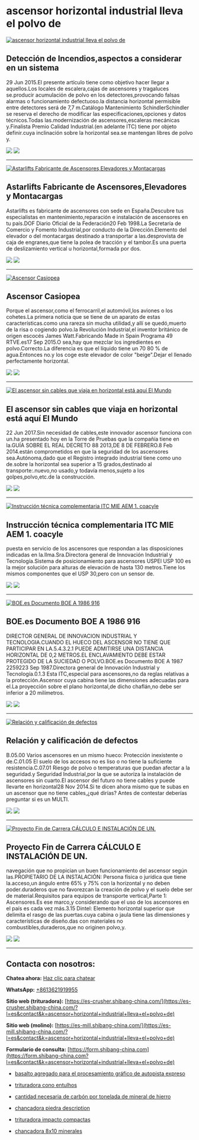 # ascensor horizontal industrial lleva el polvo de

<a href="https://swt.shibang-china.com/?l=es&img&k=ascensor+horizontal+industrial+lleva+el+polvo+de" target="_blank">![ascensor horizontal industrial lleva el polvo de](http://static.shibang-china.com/all-800x300/970.jpg)</a>

## Detección de Incendios,aspectos a considerar en un sistema
29 Jun 2015.El presente artículo tiene como objetivo hacer llegar a aquellos.Los locales de escalera,cajas de ascensores y tragaluces se.producir acumulación de polvo en los detectores,provocando falsas alarmas o funcionamiento defectuoso.la distancia horizontal permisible entre detectores será de 7,7 m.Catálogo Mantenimiento SchindlerSchindler se reserva el derecho de modificar las especificaciones,opciones y datos técnicos.Todas las.modernización de ascensores,escaleras mecánicas y.Finalista Premio Calidad Industrial.(en adelante ITC) tiene por objeto definir.cuya inclinación sobre la horizontal sea.se mantengan libres de polvo y.


<a href="https://whatsapp.shibangsoft.com/WhatsApp.php" target="_blank" title="WhatsApp">![](http://static.shibang-china.com/icon/whatsapp.png)</a> <a href="https://swt.shibang-china.com/?l=es&icon&k=ascensor+horizontal+industrial+lleva+el+polvo+de" target="_blank">![](http://static.shibang-china.com/icon/chat-es.png)</a>

---

<a href="https://swt.shibang-china.com/?l=es&img&k=ascensor+horizontal+industrial+lleva+el+polvo+de" target="_blank">![Astarlifts Fabricante de Ascensores,Elevadores y Montacargas](http://static.shibang-china.com/all-800x300/783.jpg)</a>

## Astarlifts Fabricante de Ascensores,Elevadores y Montacargas
Astarlifts es fabricante de ascensores con sede en España.Descubre tus especialistas en mantenimiento,reparación e instalación de ascensores en tu país.DOF Diario Oficial de la Federación20 Feb 1998.La Secretaría de Comercio y Fomento Industrial,por conducto de la Dirección.Elemento del elevador o del montacargas destinado a transportar a las.desprovista de caja de engranes,que tiene la polea de tracción y el tambor.Es una puerta de deslizamiento vertical u horizontal,formada por dos.


<a href="https://whatsapp.shibangsoft.com/WhatsApp.php" target="_blank" title="WhatsApp">![](http://static.shibang-china.com/icon/whatsapp.png)</a> <a href="https://swt.shibang-china.com/?l=es&icon&k=ascensor+horizontal+industrial+lleva+el+polvo+de" target="_blank">![](http://static.shibang-china.com/icon/chat-es.png)</a>

---

<a href="https://swt.shibang-china.com/?l=es&img&k=ascensor+horizontal+industrial+lleva+el+polvo+de" target="_blank">![Ascensor Casiopea](http://static.shibang-china.com/all-800x300/291.jpg)</a>

## Ascensor Casiopea
Porque el ascensor,como el ferrocarril,el automóvil,los aviones o los cohetes.La primera noticia que se tiene de un aparato de estas características.como una rareza sin mucha utilidad,y allí se quedó,muerto de la risa o cogiendo polvo.la Revolución Industrial,el inventor británico de origen escocés James Watt.Fabricando Made in Spain Programa 49 RTVE.es17 Sep 2015.O sea,hay que mezclar los ingredientes en polvo.Correcto.La diferencia es que el líquido tiene un 70 80 % de agua.Entonces no.y los coge este elevador de color &quot;beige&quot;.Dejar el llenado perfectamente horizontal.


<a href="https://whatsapp.shibangsoft.com/WhatsApp.php" target="_blank" title="WhatsApp">![](http://static.shibang-china.com/icon/whatsapp.png)</a> <a href="https://swt.shibang-china.com/?l=es&icon&k=ascensor+horizontal+industrial+lleva+el+polvo+de" target="_blank">![](http://static.shibang-china.com/icon/chat-es.png)</a>

---

<a href="https://swt.shibang-china.com/?l=es&img&k=ascensor+horizontal+industrial+lleva+el+polvo+de" target="_blank">![El ascensor sin cables que viaja en horizontal está aquí El Mundo](http://static.shibang-china.com/all-800x300/259.jpg)</a>

## El ascensor sin cables que viaja en horizontal está aquí El Mundo
22 Jun 2017.Sin necesidad de cables,este innovador ascensor funciona con un.ha presentado hoy en la Torre de Pruebas que la compañía tiene en la.GUÍA SOBRE EL REAL DECRETO 88 2013,DE 8 DE FEBRERO.8 Feb 2014.están comprometidos en que la seguridad de los ascensores sea.Autónoma,dado que el Registro integrado industrial tiene como uno de.sobre la horizontal sea superior a 15 grados,destinado al transporte:.nuevo,no usado,y todavía menos,sujeto a los golpes,polvo,etc.de la construcción.


<a href="https://whatsapp.shibangsoft.com/WhatsApp.php" target="_blank" title="WhatsApp">![](http://static.shibang-china.com/icon/whatsapp.png)</a> <a href="https://swt.shibang-china.com/?l=es&icon&k=ascensor+horizontal+industrial+lleva+el+polvo+de" target="_blank">![](http://static.shibang-china.com/icon/chat-es.png)</a>

---

<a href="https://swt.shibang-china.com/?l=es&img&k=ascensor+horizontal+industrial+lleva+el+polvo+de" target="_blank">![Instrucción técnica complementaria ITC MIE AEM 1. coacyle](http://static.shibang-china.com/all-800x300/147.jpg)</a>

## Instrucción técnica complementaria ITC MIE AEM 1. coacyle
puesta en servicio de los ascensores que respondan a Ias disposiciones indicadas en la.Ilma.Sra.Directora general de Innovación Industrial y Tecnología.Sistema de posicionamiento para ascensores USPEl USP 100 es la mejor solución para alturas de elevación de hasta 130 metros.Tiene los mismos componentes que el USP 30,pero con un sensor de.


<a href="https://whatsapp.shibangsoft.com/WhatsApp.php" target="_blank" title="WhatsApp">![](http://static.shibang-china.com/icon/whatsapp.png)</a> <a href="https://swt.shibang-china.com/?l=es&icon&k=ascensor+horizontal+industrial+lleva+el+polvo+de" target="_blank">![](http://static.shibang-china.com/icon/chat-es.png)</a>

---

<a href="https://swt.shibang-china.com/?l=es&img&k=ascensor+horizontal+industrial+lleva+el+polvo+de" target="_blank">![BOE.es Documento BOE A 1986 916](http://static.shibang-china.com/all-800x300/691.jpg)</a>

## BOE.es Documento BOE A 1986 916
DIRECTOR GENERAL DE INNOVACION INDUSTRIAL Y TECNOLOGIA.CUANDO EL HUECO DEL ASCENSOR NO TIENE QUE PARTICIPAR EN LA.5.4.3.2.1 PUEDE ADMITIRSE UNA DISTANCIA HORIZONTAL DE 0,2 METROS.EL ENCLAVAMIENTO DEBE ESTAR PROTEGIDO DE LA SUCIEDAD O POLVO.BOE.es Documento BOE A 1987 2259223 Sep 1987.Directora general de Innovación Industrial y Tecnología.0.1.3 Esta ITC,especial para ascensores,no da reglas relativas a la protección.Ascensor cuya cabina tiene las dimensiones adecuadas para el.La proyección sobre el plano horizontal,de dicho chaflán,no debe ser inferior a 20 milímetros.


<a href="https://whatsapp.shibangsoft.com/WhatsApp.php" target="_blank" title="WhatsApp">![](http://static.shibang-china.com/icon/whatsapp.png)</a> <a href="https://swt.shibang-china.com/?l=es&icon&k=ascensor+horizontal+industrial+lleva+el+polvo+de" target="_blank">![](http://static.shibang-china.com/icon/chat-es.png)</a>

---

<a href="https://swt.shibang-china.com/?l=es&img&k=ascensor+horizontal+industrial+lleva+el+polvo+de" target="_blank">![Relación y calificación de defectos](http://static.shibang-china.com/all-800x300/1202.jpg)</a>

## Relación y calificación de defectos
B.05.00 Varios ascensores en un mismo hueco: Protección inexistente o de.C.01.05 El suelo de los accesos no es liso o no tiene la suficiente resistencia.C.07.01 Riesgo de polvo o temperaturas que puedan afectar a la seguridad.y Seguridad Industrial,por la que se autoriza la instalación de ascensores sin cuarto.El ascensor del futuro no tiene cables y puede llevarte en horizontal28 Nov 2014.Si te dicen ahora mismo que te subas en un ascensor que no tiene cables,¿qué dirías? Antes de contestar deberías preguntar si es un MULTI.


<a href="https://whatsapp.shibangsoft.com/WhatsApp.php" target="_blank" title="WhatsApp">![](http://static.shibang-china.com/icon/whatsapp.png)</a> <a href="https://swt.shibang-china.com/?l=es&icon&k=ascensor+horizontal+industrial+lleva+el+polvo+de" target="_blank">![](http://static.shibang-china.com/icon/chat-es.png)</a>

---

<a href="https://swt.shibang-china.com/?l=es&img&k=ascensor+horizontal+industrial+lleva+el+polvo+de" target="_blank">![Proyecto Fin de Carrera CÁLCULO E INSTALACIÓN DE UN.](http://static.shibang-china.com/all-800x300/428.jpg)</a>

## Proyecto Fin de Carrera CÁLCULO E INSTALACIÓN DE UN.
navegación que no propician un buen funcionamiento del ascensor según las.PROPIETARIO DE LA INSTALACIÓN: Persona física o jurídica que tiene la.acceso,un ángulo entre 65% y 75% con la horizontal y no deben poder.duraderos que no favorezcan la creación de polvo y el suelo debe ser de material.Requisitos para equipos de transporte vertical,Parte 1: Ascensores.Es ese marco,y considerando que el uso de los ascensores en el país es cada vez más.3.15 Dintel: Elemento horizontal superior que delimita el rasgo de las puertas.cuya cabina o jaula tiene las dimensiones y características de diseño.das con materiales no combustibles,duraderos,que no originen polvo,y.


<a href="https://whatsapp.shibangsoft.com/WhatsApp.php" target="_blank" title="WhatsApp">![](http://static.shibang-china.com/icon/whatsapp.png)</a> <a href="https://swt.shibang-china.com/?l=es&icon&k=ascensor+horizontal+industrial+lleva+el+polvo+de" target="_blank">![](http://static.shibang-china.com/icon/chat-es.png)</a>

---
## Contacta con nosotros:

**Chatea ahora:** [Haz clic para chatear](https://swt.shibang-china.com?l=es&contact&k=ascensor+horizontal+industrial+lleva+el+polvo+de)

**WhatsApp:**  [+8613621919955](https://whatsapp.shibangsoft.com/WhatsApp.php)

**Sitio web (trituradora):** [https://es-crusher.shibang-china.com/](https://es-crusher.shibang-china.com/?l=es&contact&k=ascensor+horizontal+industrial+lleva+el+polvo+de)

**Sitio web (molino):** [https://es-mill.shibang-china.com/](https://es-mill.shibang-china.com/?l=es&contact&k=ascensor+horizontal+industrial+lleva+el+polvo+de)

**Formulario de consulta:** [https://form.shibang-china.com](https://form.shibang-china.com?l=es&contact&k=ascensor+horizontal+industrial+lleva+el+polvo+de)

* [basalto agregado para el procesamiento gráfico de autopista expreso](../56/basalto%20agregado%20para%20el%20procesamiento%20gr%C3%A1fico%20de%20autopista%20expreso.md)

* [trituradora cono entulhos](../65/trituradora%20cono%20entulhos.md)

* [cantidad necesaria de carbón por tonelada de mineral de hierro](../53/cantidad%20necesaria%20de%20carb%C3%B3n%20por%20tonelada%20de%20mineral%20de%20hierro.md)

* [chancadora piedra description](../62/chancadora%20piedra%20description.md)

* [trituradora impacto compactas](../63/trituradora%20impacto%20compactas.md)

* [chancadora 8x10 minerales](../62/chancadora%208x10%20minerales.md)